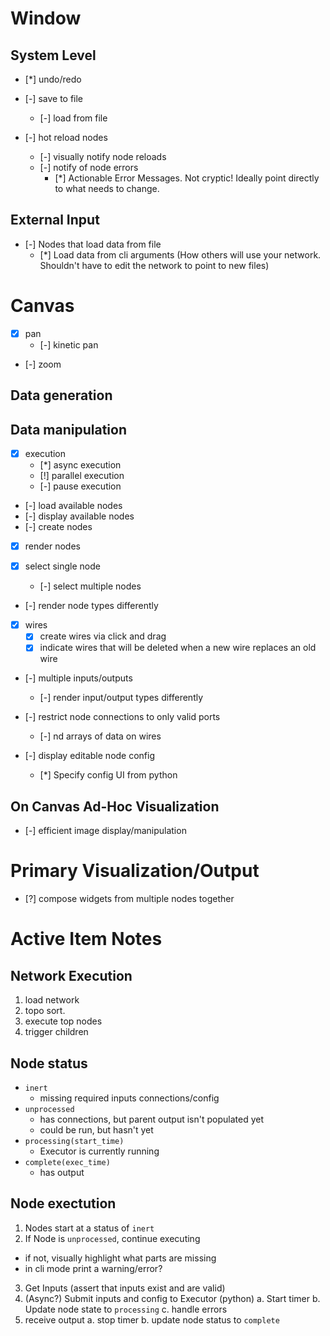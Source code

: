 
# Window
## System Level
- [*] undo/redo

- [-] save to file
  - [-] load from file

- [-] hot reload nodes
  - [-] visually notify node reloads
  - [-] notify of node errors
    - [*] Actionable Error Messages. Not cryptic! Ideally point directly to what needs to change.
## External Input
- [-] Nodes that load data from file
  - [*] Load data from cli arguments (How others will use your network. Shouldn't have to edit the network to point to new files)

# Canvas
 - [x] pan
   - [-] kinetic pan
 - [-] zoom
## Data generation

## Data manipulation
- [x] execution
  - [*] async execution
  - [!] parallel execution
  - [-] pause execution

- [-] load available nodes
- [-] display available nodes
- [-] create nodes

- [x] render nodes

- [x] select single node
  - [-] select multiple nodes

- [-] render node types differently

- [x] wires
  - [x] create wires via click and drag
  - [x] indicate wires that will be deleted when a new wire replaces an old wire  
- [-] multiple inputs/outputs
  - [-] render input/output types differently

- [-] restrict node connections to only valid ports
  - [-] nd arrays of data on wires

- [-] display editable node config
  - [*] Specify config UI from python


## On Canvas Ad-Hoc Visualization 
- [-] efficient image display/manipulation

# Primary Visualization/Output
- [?] compose widgets from multiple nodes together


# Active Item Notes
## Network Execution
1. load network
2. topo sort. 
3. execute top nodes
4. trigger children


## Node status
- `inert`
  - missing required inputs connections/config
- `unprocessed`
  - has connections, but parent output isn't populated yet
  - could be run, but hasn't yet
- `processing(start_time)`
  - Executor is currently running
- `complete(exec_time)`
  - has output

## Node exectution
1. Nodes start at a status of `inert`
2. If Node is `unprocessed`, continue executing
  - if not, visually highlight what parts are missing
  - in cli mode print a warning/error?
3. Get Inputs (assert that inputs exist and are valid)
4. (Async?) Submit inputs and config to Executor (python)
  a. Start timer
  b. Update node state to `processing`
  c. handle errors
5. receive output
  a. stop timer
  b. update node status to `complete`
